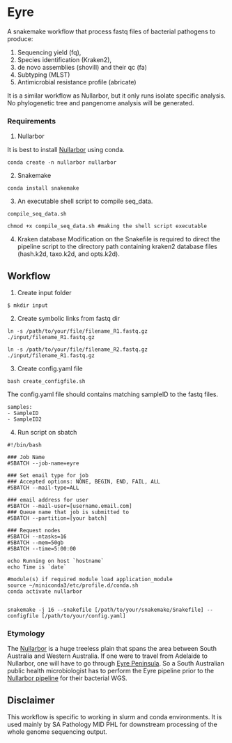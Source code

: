 # Eyre
A snakemake workflow that process fastq files of bacterial pathogens to produce:
1. Sequencing yield (fq), 
2. Species identification (Kraken2), 
3. de novo assemblies (shovill) and their qc (fa)
4. Subtyping (MLST)
5. Antimicrobial resistance profile (abricate)


It is a similar workflow as Nullarbor, but it only runs isolate specific analysis. No phylogenetic tree and pangenome analysis will be generated.

### Requirements
1. Nullarbor 

It is best to install [Nullarbor](https://github.com/tseemann/nullarbor) using conda. 

```
conda create -n nullarbor nullarbor
```

2. Snakemake

```
conda install snakemake
```
3. An executable shell script to compile seq_data.

```
compile_seq_data.sh

chmod +x compile_seq_data.sh #making the shell script executable
```
4. Kraken database
Modification on the Snakefile is required to direct the pipeline script to the directory path containing kraken2 database files (hash.k2d, taxo.k2d, and opts.k2d).

## Workflow

1. Create input folder
```
$ mkdir input
```
2. Create symbolic links from fastq dir
```
ln -s /path/to/your/file/filename_R1.fastq.gz ./input/filename_R1.fastq.gz

ln -s /path/to/your/file/filename_R2.fastq.gz ./input/filename_R1.fastq.gz
```

3. Create config.yaml file
```
bash create_configfile.sh
```

The config.yaml file should contains matching sampleID to the fastq files.

```
samples:
- SampleID
- SampleID2
```

4. Run script on sbatch

```
#!/bin/bash

### Job Name
#SBATCH --job-name=eyre

### Set email type for job
### Accepted options: NONE, BEGIN, END, FAIL, ALL
#SBATCH --mail-type=ALL

### email address for user
#SBATCH --mail-user=[username.email.com]
### Queue name that job is submitted to
#SBATCH --partition=[your batch]

### Request nodes
#SBATCH --ntasks=16
#SBATCH --mem=50gb
#SBATCH --time=5:00:00

echo Running on host `hostname`
echo Time is `date`

#module(s) if required module load application_module
source ~/miniconda3/etc/profile.d/conda.sh
conda activate nullarbor


snakemake -j 16 --snakefile [/path/to/your/snakemake/Snakefile] --configfile [/path/to/your/config.yaml]
```

### Etymology

The [Nullarbor](https://en.wikipedia.org/wiki/Nullarbor_Plain) is a huge treeless plain that spans the area between South Australia and Western Australia. If one were to travel from Adelaide to Nullarbor, one will have to go through [Eyre Peninsula](https://en.wikipedia.org/wiki/Eyre_Peninsula). So a South Australian public health microbiologist has to perform the Eyre pipeline prior to the [Nullarbor pipeline](https://github.com/tseemann/nullarbor) for their bacterial WGS. 

## Disclaimer
This workflow is specific to working in slurm and conda environments. It is used mainly by SA Pathology MID PHL for downstream processing of the whole genome sequencing output.

